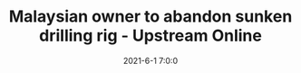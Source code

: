 ---
"title": "Malaysian owner to abandon sunken drilling rig - Upstream Online"
"date": "2021-6-1 7:0:0"
"feed_name": "GOOGLENEWSDRILLING"
"feed_website": "https://news.google.com/search?q=drilling%2Bincident&hl=en-US&gl=US&ceid=US:en"
"feed_rss": "https://news.google.com/rss/search?q=drilling%2Bincident&hl=en-US&gl=US&ceid=US:en"
"link": "https://www.upstreamonline.com/rigs-and-vessels/malaysian-owner-to-abandon-sunken-drilling-rig/2-1-1018432"
"file": "_posts/2021-1-1-7a19fced3b8b226ca5d07c77e8222dc69214f7af.md"
"accident": "0"
"drilling": "0"
---